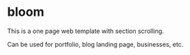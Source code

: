 bloom
=====

This is a one page web template with section scrolling. 

Can be used for portfolio, blog landing page, businesses, etc.
